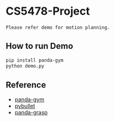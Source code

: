 # CS5478-Project
```
Please refer demo for motion planning.
```
## How to run Demo
```bash
pip install panda-gym
python demo.py
```
## Reference
* [panda-gym](https://github.com/qgallouedec/panda-gym)
* [pybullet](https://pybullet.org/wordpress/)
* [panda-grasp](https://github.com/syzhang092218-source/panda-grasp)